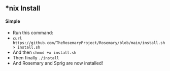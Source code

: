 ## *nix Install
#### Simple
- Run this command: 
- `curl https://github.com/TheRosemaryProject/Rosemary/blob/main/install.sh > install.sh`
- And then `chmod +x install.sh`
- Then finally `./install`
- And Rosemary and Sprig are now installed!
